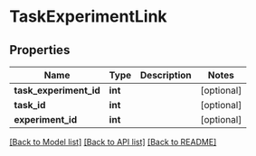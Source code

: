 # TaskExperimentLink

## Properties
Name | Type | Description | Notes
------------ | ------------- | ------------- | -------------
**task_experiment_id** | **int** |  | [optional] 
**task_id** | **int** |  | [optional] 
**experiment_id** | **int** |  | [optional] 

[[Back to Model list]](../README.md#documentation-for-models) [[Back to API list]](../README.md#documentation-for-api-endpoints) [[Back to README]](../README.md)


